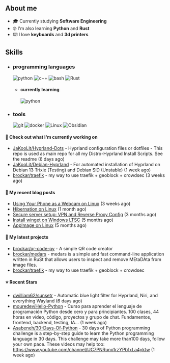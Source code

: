 

## About me 

- 🎓 Currently studying **Software Engineering**
- 🤓 I'm also learning **Python** and **Rust**
- ⌨️ I love **keyboards** and **3d printers**

## Skills  
  
- <h3> programming languages </h3>
  <img src = "https://img.shields.io/badge/Python-14354C?style=for-the-badge&logo=python&logoColor=white" alt = "python" />
  <img src = "https://img.shields.io/badge/c++-%2300599C.svg?style=for-the-badge&logo=c%2B%2B&logoColor=white" alt = "c++" />
  <img src = "https://img.shields.io/badge/shell_script-%23121011.svg?style=for-the-badge&logo=gnu-bash&logoColor=white" alt = "bash" />
  <img src = "https://img.shields.io/badge/Rust-000000?style=for-the-badge&logo=rust&logoColor=red" alt = "Rust" />
  
  - <h4> currently learning </h4>
    <img src = "https://img.shields.io/badge/Python-14354C?style=for-the-badge&logo=python&logoColor=white" alt = "python" />

- <h3> tools </h3>
    <img src = "https://img.shields.io/badge/git-%23F05033.svg?style=for-the-badge&logo=git&logoColor=white" alt = "git" />
    <img src = "https://img.shields.io/badge/docker-%230db7ed.svg?style=for-the-badge&logo=docker&logoColor=white" alt = "docker" />
    <img src = "https://img.shields.io/badge/Linux-FCC624?style=for-the-badge&logo=linux&logoColor=black" alt = "Linux" />
    <img src = "https://img.shields.io/badge/Obsidian-%23483699.svg?style=for-the-badge&logo=obsidian&logoColor=white" alt = "Obsidian" />

#### 👷 Check out what I'm currently working on

- [JaKooLit/Hyprland-Dots](https://github.com/JaKooLit/Hyprland-Dots) - Hyprland configuration files or dotfiles - This repo is used as main repo for all my Distro-Hyprland Install Scripts. See the readme (6 days ago)
- [JaKooLit/Debian-Hyprland](https://github.com/JaKooLit/Debian-Hyprland) - For automated installation of Hyprland on Debian 13 Trixie (Testing) and Debian SiD (Unstable) (1 week ago)
- [brockar/traefik](https://github.com/brockar/traefik) - my way to use traefik &#43; geoblock &#43; crowdsec (3 weeks ago)

#### 📜 My recent blog posts

- [Using Your Phone as a Webcam on Linux](https://blog.mguz.xyz/p/using-your-phone-as-a-webcam-on-linux/) (3 weeks ago)
- [Hibernation on Linux](https://blog.mguz.xyz/p/hibernation-on-linux/) (1 month ago)
- [Secure server setup: VPN and Reverse Proxy Config](https://blog.mguz.xyz/p/secure-server-setup-vpn-and-reverse-proxy-config/) (3 months ago)
- [Install winget on Windows LTSC](https://blog.mguz.xyz/p/install-winget-on-windows-ltsc/) (5 months ago)
- [AppImage on Linux](https://blog.mguz.xyz/p/appimage-on-linux/) (5 months ago)

#### 🌱 My latest projects

- [brockar/qr-code-py](https://github.com/brockar/qr-code-py) - A simple QR code creator
- [brockar/medars](https://github.com/brockar/medars) - medars is a simple and fast command-line application written in RuSt that allows users to inspect and remove MEtaDAta from image files.
- [brockar/traefik](https://github.com/brockar/traefik) - my way to use traefik &#43; geoblock &#43; crowdsec

#### ⭐ Recent Stars

- [dwilliam62/sunsetr](https://github.com/dwilliam62/sunsetr) - Automatic blue light filter for Hyprland, Niri, and everything Wayland (6 days ago)
- [mouredev/Hello-Python](https://github.com/mouredev/Hello-Python) - Curso para aprender el lenguaje de programación Python desde cero y para principiantes. 100 clases, 44 horas en vídeo, código, proyectos y grupo de chat. Fundamentos, frontend, backend, testing, IA... (1 week ago)
- [Asabeneh/30-Days-Of-Python](https://github.com/Asabeneh/30-Days-Of-Python) - 30 days of Python programming challenge is a step-by-step guide to learn the Python programming language in 30 days. This challenge may take more than100 days, follow your own pace.  These videos may help too: https://www.youtube.com/channel/UC7PNRuno1rzYPb1xLa4yktw (1 week ago)


